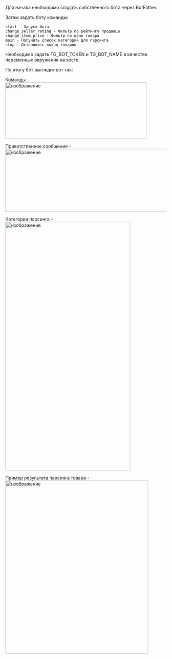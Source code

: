 Для начала необходимо создать собственного бота через BotFather.

Затем задать боту команды:
```
start - Запуск бота
change_seller_rating - Фильтр по рейтингу продавца
change_item_price - Фильтр по цене товара
main - Получить список категорий для парсинга
stop - Остановить вывод товаров
```
Необходимо задать TG_BOT_TOKEN и TG_BOT_NAME в качестве переменных окружения на хосте.

По итогу бот выглядит вот так: 

Команды - 
<img width="441" height="176" alt="изображение" src="https://github.com/user-attachments/assets/0b46f25d-471c-42e1-b139-e6539cb3d948" />


Приветственное сообщение - 
<img width="512" height="196" alt="изображение" src="https://github.com/user-attachments/assets/97e57f4a-2d17-4792-999c-2f3ddb630e5c" />

Категории парсинга - 
<img width="390" height="774" alt="изображение" src="https://github.com/user-attachments/assets/d4175c2a-a9e6-4b3d-aa78-5d6b018bdccb" />

Пример результата парсинга товара - 
<img width="446" height="539" alt="изображение" src="https://github.com/user-attachments/assets/fc04f2ad-d026-45e0-a7f1-797f98c34bcb" />





